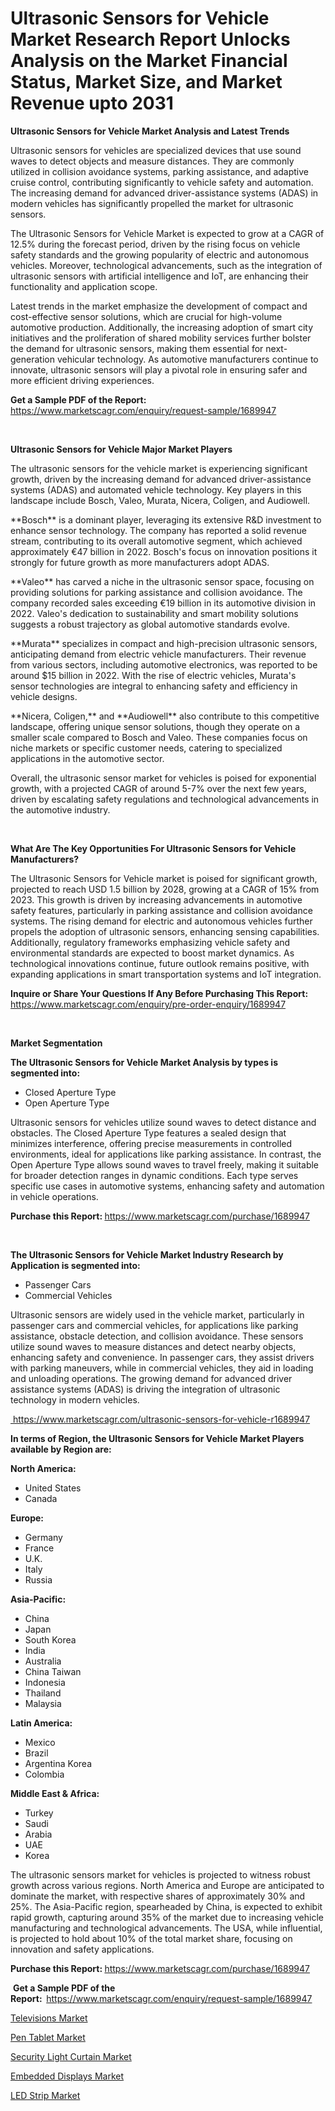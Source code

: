 <p><h1>Ultrasonic Sensors for Vehicle Market Research Report Unlocks Analysis on the Market Financial Status, Market Size, and Market Revenue upto 2031</h1></p><p><strong>Ultrasonic Sensors for Vehicle Market Analysis and Latest Trends</strong></p>
<p><p>Ultrasonic sensors for vehicles are specialized devices that use sound waves to detect objects and measure distances. They are commonly utilized in collision avoidance systems, parking assistance, and adaptive cruise control, contributing significantly to vehicle safety and automation. The increasing demand for advanced driver-assistance systems (ADAS) in modern vehicles has significantly propelled the market for ultrasonic sensors.</p><p>The Ultrasonic Sensors for Vehicle Market is expected to grow at a CAGR of 12.5% during the forecast period, driven by the rising focus on vehicle safety standards and the growing popularity of electric and autonomous vehicles. Moreover, technological advancements, such as the integration of ultrasonic sensors with artificial intelligence and IoT, are enhancing their functionality and application scope.</p><p>Latest trends in the market emphasize the development of compact and cost-effective sensor solutions, which are crucial for high-volume automotive production. Additionally, the increasing adoption of smart city initiatives and the proliferation of shared mobility services further bolster the demand for ultrasonic sensors, making them essential for next-generation vehicular technology. As automotive manufacturers continue to innovate, ultrasonic sensors will play a pivotal role in ensuring safer and more efficient driving experiences.</p></p>
<p><strong>Get a Sample PDF of the Report:&nbsp;</strong> <a href="https://www.marketscagr.com/enquiry/request-sample/1689947?utm_campaign=1739&utm_medium=2&utm_source=Github&utm_content=ia&utm_term=19102024&utm_id=ultrasonic-sensors-for-vehicle">https://www.marketscagr.com/enquiry/request-sample/1689947</a></p>
<p>&nbsp;</p>
<p><strong>Ultrasonic Sensors for Vehicle Major Market Players</strong></p>
<p><p>The ultrasonic sensors for the vehicle market is experiencing significant growth, driven by the increasing demand for advanced driver-assistance systems (ADAS) and automated vehicle technology. Key players in this landscape include Bosch, Valeo, Murata, Nicera, Coligen, and Audiowell.</p><p>**Bosch** is a dominant player, leveraging its extensive R&D investment to enhance sensor technology. The company has reported a solid revenue stream, contributing to its overall automotive segment, which achieved approximately €47 billion in 2022. Bosch's focus on innovation positions it strongly for future growth as more manufacturers adopt ADAS.</p><p>**Valeo** has carved a niche in the ultrasonic sensor space, focusing on providing solutions for parking assistance and collision avoidance. The company recorded sales exceeding €19 billion in its automotive division in 2022. Valeo's dedication to sustainability and smart mobility solutions suggests a robust trajectory as global automotive standards evolve.</p><p>**Murata** specializes in compact and high-precision ultrasonic sensors, anticipating demand from electric vehicle manufacturers. Their revenue from various sectors, including automotive electronics, was reported to be around $15 billion in 2022. With the rise of electric vehicles, Murata's sensor technologies are integral to enhancing safety and efficiency in vehicle designs.</p><p>**Nicera, Coligen,** and **Audiowell** also contribute to this competitive landscape, offering unique sensor solutions, though they operate on a smaller scale compared to Bosch and Valeo. These companies focus on niche markets or specific customer needs, catering to specialized applications in the automotive sector.</p><p>Overall, the ultrasonic sensor market for vehicles is poised for exponential growth, with a projected CAGR of around 5-7% over the next few years, driven by escalating safety regulations and technological advancements in the automotive industry.</p></p>
<p>&nbsp;</p>
<p><strong>What Are The Key Opportunities For Ultrasonic Sensors for Vehicle Manufacturers?</strong></p>
<p><p>The Ultrasonic Sensors for Vehicle market is poised for significant growth, projected to reach USD 1.5 billion by 2028, growing at a CAGR of 15% from 2023. This growth is driven by increasing advancements in automotive safety features, particularly in parking assistance and collision avoidance systems. The rising demand for electric and autonomous vehicles further propels the adoption of ultrasonic sensors, enhancing sensing capabilities. Additionally, regulatory frameworks emphasizing vehicle safety and environmental standards are expected to boost market dynamics. As technological innovations continue, future outlook remains positive, with expanding applications in smart transportation systems and IoT integration.</p></p>
<p><strong>Inquire or Share Your Questions If Any Before Purchasing This Report:</strong> <a href="https://www.marketscagr.com/enquiry/pre-order-enquiry/1689947?utm_campaign=1739&utm_medium=2&utm_source=Github&utm_content=ia&utm_term=19102024&utm_id=ultrasonic-sensors-for-vehicle">https://www.marketscagr.com/enquiry/pre-order-enquiry/1689947</a></p>
<p>&nbsp;</p>
<p><strong>Market Segmentation</strong></p>
<p><strong>The Ultrasonic Sensors for Vehicle Market Analysis by types is segmented into:</strong></p>
<p><ul><li>Closed Aperture Type</li><li>Open Aperture Type</li></ul></p>
<p><p>Ultrasonic sensors for vehicles utilize sound waves to detect distance and obstacles. The Closed Aperture Type features a sealed design that minimizes interference, offering precise measurements in controlled environments, ideal for applications like parking assistance. In contrast, the Open Aperture Type allows sound waves to travel freely, making it suitable for broader detection ranges in dynamic conditions. Each type serves specific use cases in automotive systems, enhancing safety and automation in vehicle operations.</p></p>
<p><strong>Purchase this Report:&nbsp;</strong><a href="https://www.marketscagr.com/purchase/1689947?utm_campaign=1739&utm_medium=2&utm_source=Github&utm_content=ia&utm_term=19102024&utm_id=ultrasonic-sensors-for-vehicle">https://www.marketscagr.com/purchase/1689947</a></p>
<p>&nbsp;</p>
<p><strong>The Ultrasonic Sensors for Vehicle Market Industry Research by Application is segmented into:</strong></p>
<p><ul><li>Passenger Cars</li><li>Commercial Vehicles</li></ul></p>
<p><p>Ultrasonic sensors are widely used in the vehicle market, particularly in passenger cars and commercial vehicles, for applications like parking assistance, obstacle detection, and collision avoidance. These sensors utilize sound waves to measure distances and detect nearby objects, enhancing safety and convenience. In passenger cars, they assist drivers with parking maneuvers, while in commercial vehicles, they aid in loading and unloading operations. The growing demand for advanced driver assistance systems (ADAS) is driving the integration of ultrasonic technology in modern vehicles.</p></p>
<p><a href="https://www.marketscagr.com/ultrasonic-sensors-for-vehicle-r1689947?utm_campaign=1739&utm_medium=2&utm_source=Github&utm_content=ia&utm_term=19102024&utm_id=ultrasonic-sensors-for-vehicle">&nbsp;https://www.marketscagr.com/ultrasonic-sensors-for-vehicle-r1689947</a></p>
<p><strong>In terms of Region, the Ultrasonic Sensors for Vehicle Market Players available by Region are:</strong></p>
<p>
    <p> <strong> North America: </strong>
        <ul>
            <li>United States</li>
            <li>Canada</li>
        </ul>
        </p> 
    <p> <strong> Europe: </strong>
        <ul>
            <li>Germany</li>
            <li>France</li>
            <li>U.K.</li>
            <li>Italy</li>
            <li>Russia</li>
        </ul>
        </p> 
    <p> <strong> Asia-Pacific: </strong>
        <ul>
            <li>China</li>
            <li>Japan</li>
            <li>South Korea</li>
            <li>India</li>
            <li>Australia</li>
            <li>China Taiwan</li>
            <li>Indonesia</li>
            <li>Thailand</li>
            <li>Malaysia</li>
        </ul>
        </p> 
    <p> <strong> Latin America: </strong>
        <ul>
            <li>Mexico</li>
            <li>Brazil</li>
            <li>Argentina Korea</li>
            <li>Colombia</li>
        </ul>
        </p> 
    <p> <strong> Middle East & Africa: </strong>
        <ul>
            <li>Turkey</li>
            <li>Saudi</li>
            <li>Arabia</li>
            <li>UAE</li>
            <li>Korea</li>
        </ul>
    </p>
    </p>
<p><p>The ultrasonic sensors market for vehicles is projected to witness robust growth across various regions. North America and Europe are anticipated to dominate the market, with respective shares of approximately 30% and 25%. The Asia-Pacific region, spearheaded by China, is expected to exhibit rapid growth, capturing around 35% of the market due to increasing vehicle manufacturing and technological advancements. The USA, while influential, is projected to hold about 10% of the total market share, focusing on innovation and safety applications.</p></p>
<p><strong>Purchase this Report: </strong><a href="https://www.marketscagr.com/purchase/1689947?utm_campaign=1739&utm_medium=2&utm_source=Github&utm_content=ia&utm_term=19102024&utm_id=ultrasonic-sensors-for-vehicle">https://www.marketscagr.com/purchase/1689947</a></p>
<p>&nbsp;<strong>Get a Sample PDF of the Report:&nbsp;&nbsp;</strong><a href="https://www.marketscagr.com/enquiry/request-sample/1689947?utm_campaign=1739&utm_medium=2&utm_source=Github&utm_content=ia&utm_term=19102024&utm_id=ultrasonic-sensors-for-vehicle">https://www.marketscagr.com/enquiry/request-sample/1689947</a></p>
<p><strong></strong></p>
<p><p><a href="https://www.linkedin.com/pulse/televisions-market-segmentation-in-depth-analysis-residentialcommercial-h0vte?utm_campaign=1739&utm_medium=2&utm_source=Github&utm_content=ia&utm_term=19102024&utm_id=ultrasonic-sensors-for-vehicle">Televisions Market</a></p><p><a href="https://www.linkedin.com/pulse/pen-tablet-market-evolution-global-trends-regional-dynamics-3v9ef?utm_campaign=1739&utm_medium=2&utm_source=Github&utm_content=ia&utm_term=19102024&utm_id=ultrasonic-sensors-for-vehicle">Pen Tablet Market</a></p><p><a href="https://www.linkedin.com/pulse/security-light-curtain-market-evolution-global-trends-regional-v3fwe?utm_campaign=1739&utm_medium=2&utm_source=Github&utm_content=ia&utm_term=19102024&utm_id=ultrasonic-sensors-for-vehicle">Security Light Curtain Market</a></p><p><a href="https://www.linkedin.com/pulse/embedded-displays-market-size-type-product-global-industry-4jqwf?utm_campaign=1739&utm_medium=2&utm_source=Github&utm_content=ia&utm_term=19102024&utm_id=ultrasonic-sensors-for-vehicle">Embedded Displays Market</a></p><p><a href="https://www.linkedin.com/pulse/led-strip-market-industry-landscape-growth-trajectories-global-fhuef?utm_campaign=1739&utm_medium=2&utm_source=Github&utm_content=ia&utm_term=19102024&utm_id=ultrasonic-sensors-for-vehicle">LED Strip Market</a></p></p>